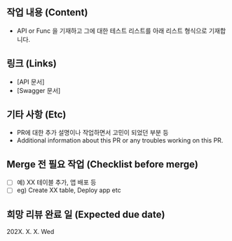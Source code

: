 ## 작업 내용 (Content)

- API or Func 을 기재하고 그에 대한 테스트 리스트를 아래 리스트 형식으로 기재합니다.

## 링크 (Links)

- [API 문서]
- [Swagger 문서]

## 기타 사항 (Etc)

- PR에 대한 추가 설명이나 작업하면서 고민이 되었던 부분 등
- Additional information about this PR or any troubles working on this PR.

## Merge 전 필요 작업 (Checklist before merge)

- [ ] 예) XX 테이블 추가, 앱 배포 등
- [ ] eg) Create XX table, Deploy app etc

## 희망 리뷰 완료 일 (Expected due date)

202X. X. X. Wed
